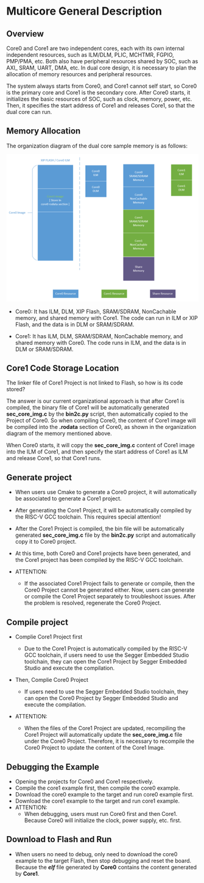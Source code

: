 # Multicore General Description

## Overview

Core0 and Core1 are two independent cores, each with its own internal independent resources, such as ILM/DLM, PLIC, MCHTMR, FGPIO, PMP/PMA, etc. Both also have peripheral resources shared by SOC, such as AXI_ SRAM, UART, DMA, etc. In dual core design, it is necessary to plan the allocation of memory resources and peripheral resources.

The system always starts from Core0, and Core1 cannot self start, so Core0 is the primary core and Core1 is the secondary core. After Core0 starts, it initializes the basic resources of SOC, such as clock, memory, power, etc. Then, it specifies the start address of Core1 and releases Core1, so that the dual core can run.

## Memory Allocation

The organization diagram of the dual core sample memory is as follows:

![Multicore_Memory.png](../../../../assets/sdk/samples/Multicore_Memory.png)

- Core0: It has ILM, DLM, XIP Flash, SRAM/SDRAM, NonCachable memory, and shared memory with Core1. The code can run in ILM or XIP Flash, and the data is in DLM or SRAM/SDRAM.

- Core1: It has ILM, DLM, SRAM/SDRAM, NonCachable memory, and shared memory with Core0. The code runs in ILM, and the data is in DLM or SRAM/SDRAM.

## Core1 Code Storage Location

The linker file of Core1 Project is not linked to Flash, so how is its code stored?

The answer is our current organizational approach is that after Core1 is compiled, the binary file of Core1 will be automatically generated **sec_core_img.c** by the **bin2c.py** script, then automatically copied to the Project of Core0. So when compiling Core0, the content of Core1 image will be compiled into the **.rodata** section of Core0, as shown in the organization diagram of the memory mentioned above.

When Core0 starts, it will copy the **sec_core_img.c** content of Core1 image into the ILM of Core1, and then specify the start address of Core1 as ILM and release Core1, so that Core1 runs.

## Generate project

- When users use Cmake to generate a Core0 project, it will automatically be associated to generate a Core1 project.

- After generating the Core1 Project, it will be automatically compiled by the RISC-V GCC toolchain. This requires special attention!

- After the Core1 Project is compiled, the bin file will be automatically generated **sec_core_img.c** file by the **bin2c.py** script and automatically copy it to Core0 project.

- At this time, both Core0 and Core1 projects have been generated, and the Core1 project has been compiled by the RISC-V GCC toolchain.

- ATTENTION:
  - If the associated Core1 Project fails to generate or compile, then the Core0 Project cannot be generated either. Now, users can generate or compile the Core1 Project separately to troubleshoot issues. After the problem is resolved, regenerate the Core0 Project.

## Compile project

- Complie Core1 Project first
  - Due to the Core1 Project is automatically compiled by the RISC-V GCC toolchain, if users need to use the Segger Embedded Studio toolchain, they can open the Core1 Project by Segger Embedded Studio and execute the compilation.

- Then, Complie Core0 Project
  - If users need to use the Segger Embedded Studio toolchain, they can open the Core0 Project by Segger Embedded Studio and execute the compilation.

- ATTENTION:
  - When the files of the Core1 Project are updated, recompiling the Core1 Project will automatically update the **sec_core_img.c** file under the Core0 Project. Therefore, it is necessary to recompile the Core0 Project to update the content of the Core1 Image.

## Debugging the Example

- Opening the projects for Core0 and Core1 respectively.
- Compile the core1 example first, then compile the core0 example.
- Download the core0 example to the target and run core0 example first.
- Download the core1 example to the target and run core1 example.
- ATTENTION:
  - When debugging, users must run Core0 first and then Core1. Because Core0 will initialize the clock, power supply, etc. first.

## Download to Flash and Run

- When users no need to debug, only need to download the core0 example to the target Flash, then stop debugging and reset the board. Because the ***elf*** file generated by **Core0** contains the content generated by **Core1**.

